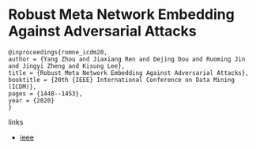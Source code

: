 # Robust Meta Network Embedding Against Adversarial Attacks

```
@inproceedings{romne_icdm20,
author = {Yang Zhou and Jiaxiang Ren and Dejing Dou and Ruoming Jin and Jingyi Zheng and Kisung Lee},
title = {Robust Meta Network Embedding Against Adversarial Attacks},
booktitle = {20th {IEEE} International Conference on Data Mining (ICDM)},
pages = {1448--1453},
year = {2020}
}
```

links
- [ieee](https://ieeexplore.ieee.org/document/9338426)
